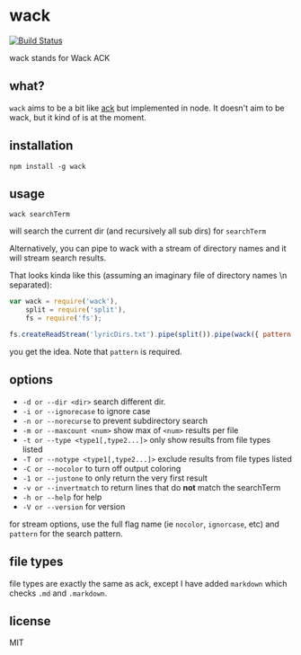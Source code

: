 wack
====

[![Build Status](https://travis-ci.org/jarofghosts/wack.png?branch=master)](https://travis-ci.org/jarofghosts/wack)

wack stands for Wack ACK

## what?

`wack` aims to be a bit like [ack](http://beyondgrep.com/) but implemented in node. It doesn't aim to be wack, but it kind of is at the moment.

## installation

`npm install -g wack`

## usage

`wack searchTerm`

will search the current dir (and recursively all sub dirs) for `searchTerm`

Alternatively, you can pipe to wack with a stream of directory names and it will stream search results.

That looks kinda like this (assuming an imaginary file of directory names \n separated):

```js
var wack = require('wack'),
    split = require('split'),
    fs = require('fs');

fs.createReadStream('lyricDirs.txt').pipe(split()).pipe(wack({ pattern: 'blitzkrieg bop' })).pipe(fs.createWriteStream('ramones.txt'));
```

you get the idea. Note that `pattern` is required.

## options

* `-d or --dir <dir>` search different dir.
* `-i or --ignorecase` to ignore case
* `-n or --norecurse` to prevent subdirectory search
* `-m or --maxcount <num>` show max of `<num>` results per file
* `-t or --type <type1[,type2...]>` only show results from file types listed
* `-T or --notype <type1[,type2...]>` exclude results from file types listed
* `-C or --nocolor` to turn off output coloring
* `-1 or --justone` to only return the very first result
* `-v or --invertmatch` to return lines that do **not** match the searchTerm
* `-h or --help` for help
* `-V or --version` for version

for stream options, use the full flag name (ie `nocolor`, `ignorcase`, etc) and `pattern` for the search pattern.

## file types

file types are exactly the same as ack, except I have added `markdown` which checks `.md` and `.markdown`.

## license

MIT

